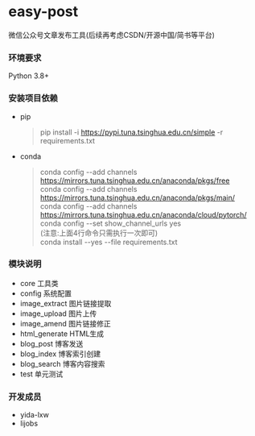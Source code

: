 # easy-post
微信公众号文章发布工具(后续再考虑CSDN/开源中国/简书等平台)

### 环境要求

Python 3.8+

### 安装项目依赖

+ pip
  > pip install -i https://pypi.tuna.tsinghua.edu.cn/simple -r requirements.txt
+ conda
  > conda config --add channels https://mirrors.tuna.tsinghua.edu.cn/anaconda/pkgs/free <br/>
  conda config --add channels https://mirrors.tuna.tsinghua.edu.cn/anaconda/pkgs/main/ <br/>
  conda config --add channels https://mirrors.tuna.tsinghua.edu.cn/anaconda/cloud/pytorch/ <br/>
  conda config --set show_channel_urls yes <br/>
  (注意:上面4行命令只需执行一次即可)<br/>
  conda install --yes --file requirements.txt <br/>

### 模块说明

+ core  工具类
+ config  系统配置
+ image_extract 图片链接提取
+ image_upload 图片上传
+ image_amend 图片链接修正
+ html_generate HTML生成
+ blog_post 博客发送
+ blog_index 博客索引创建
+ blog_search 博客内容搜索
+ test 单元测试

### 开发成员

+ yida-lxw
+ lijobs
